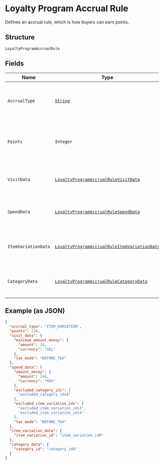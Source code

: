 
# Loyalty Program Accrual Rule

Defines an accrual rule, which is how buyers can earn points.

## Structure

`LoyaltyProgramAccrualRule`

## Fields

| Name | Type | Tags | Description | Getter |
|  --- | --- | --- | --- | --- |
| `AccrualType` | [`String`](../../doc/models/loyalty-program-accrual-rule-type.md) | Required | The type of the accrual rule that defines how buyers can earn points. | String getAccrualType() |
| `Points` | `Integer` | Optional | The number of points that<br>buyers earn based on the `accrual_type`.<br>**Constraints**: `>= 1` | Integer getPoints() |
| `VisitData` | [`LoyaltyProgramAccrualRuleVisitData`](../../doc/models/loyalty-program-accrual-rule-visit-data.md) | Optional | Represents additional data for rules with the `VISIT` accrual type. | LoyaltyProgramAccrualRuleVisitData getVisitData() |
| `SpendData` | [`LoyaltyProgramAccrualRuleSpendData`](../../doc/models/loyalty-program-accrual-rule-spend-data.md) | Optional | Represents additional data for rules with the `SPEND` accrual type. | LoyaltyProgramAccrualRuleSpendData getSpendData() |
| `ItemVariationData` | [`LoyaltyProgramAccrualRuleItemVariationData`](../../doc/models/loyalty-program-accrual-rule-item-variation-data.md) | Optional | Represents additional data for rules with the `ITEM_VARIATION` accrual type. | LoyaltyProgramAccrualRuleItemVariationData getItemVariationData() |
| `CategoryData` | [`LoyaltyProgramAccrualRuleCategoryData`](../../doc/models/loyalty-program-accrual-rule-category-data.md) | Optional | Represents additional data for rules with the `CATEGORY` accrual type. | LoyaltyProgramAccrualRuleCategoryData getCategoryData() |

## Example (as JSON)

```json
{
  "accrual_type": "ITEM_VARIATION",
  "points": 236,
  "visit_data": {
    "minimum_amount_money": {
      "amount": 24,
      "currency": "GEL"
    },
    "tax_mode": "BEFORE_TAX"
  },
  "spend_data": {
    "amount_money": {
      "amount": 248,
      "currency": "MXV"
    },
    "excluded_category_ids": [
      "excluded_category_ids4"
    ],
    "excluded_item_variation_ids": [
      "excluded_item_variation_ids3",
      "excluded_item_variation_ids4"
    ],
    "tax_mode": "BEFORE_TAX"
  },
  "item_variation_data": {
    "item_variation_id": "item_variation_id0"
  },
  "category_data": {
    "category_id": "category_id4"
  }
}
```

